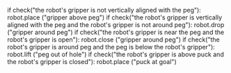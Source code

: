 

if check("the robot's gripper is not vertically aligned with the peg"):
        robot.place ("gripper above peg")
if check("the robot's gripper is vertically aligned with the peg and the robot's gripper is not around peg"):
        robot.drop ("gripper around peg")
if check("the robot's gripper is near the peg and the robot's gripper is open"):
        robot.close ("gripper around peg")
if check("the robot's gripper is around peg and the peg is below the robot's gripper"):
        robot.lift ("peg out of hole")
if check("the robot's gripper is above puck and the robot's gripper is closed"):
        robot.place ("puck at goal")